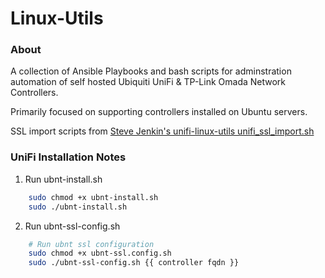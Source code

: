 # Linux-Utils

### About ###
A collection of Ansible Playbooks and bash scripts for adminstration automation of self hosted Ubiquiti UniFi & TP-Link Omada Network Controllers.

Primarily focused on supporting controllers installed on Ubuntu servers.

SSL import scripts from [Steve Jenkin's unifi-linux-utils unifi_ssl_import.sh](https://github.com/stevejenkins/unifi-linux-utils)

### UniFi Installation Notes ###
1. Run ubnt-install.sh
```bash
    sudo chmod +x ubnt-install.sh
    sudo ./ubnt-install.sh
```
2. Run ubnt-ssl-config.sh
```bash
    # Run ubnt ssl configuration
    sudo chmod +x ubnt-ssl.config.sh
    sudo ./ubnt-ssl-config.sh {{ controller fqdn }}
```

